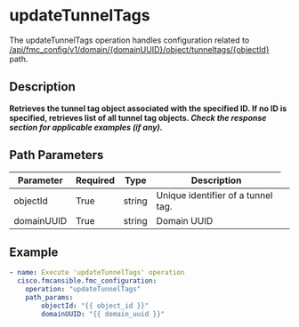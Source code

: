 # updateTunnelTags

The updateTunnelTags operation handles configuration related to [/api/fmc_config/v1/domain/{domainUUID}/object/tunneltags/{objectId}](/paths//api/fmc_config/v1/domain/{domain_uuid}/object/tunneltags/{object_id}.md) path.&nbsp;
## Description
**Retrieves the tunnel tag object associated with the specified ID. If no ID is specified, retrieves list of all tunnel tag objects. _Check the response section for applicable examples (if any)._**

## Path Parameters
| Parameter | Required | Type | Description |
| --------- | -------- | ---- | ----------- |
| objectId | True | string <td colspan=3> Unique identifier of a tunnel tag. |
| domainUUID | True | string <td colspan=3> Domain UUID |

## Example
```yaml
- name: Execute 'updateTunnelTags' operation
  cisco.fmcansible.fmc_configuration:
    operation: "updateTunnelTags"
    path_params:
        objectId: "{{ object_id }}"
        domainUUID: "{{ domain_uuid }}"

```
